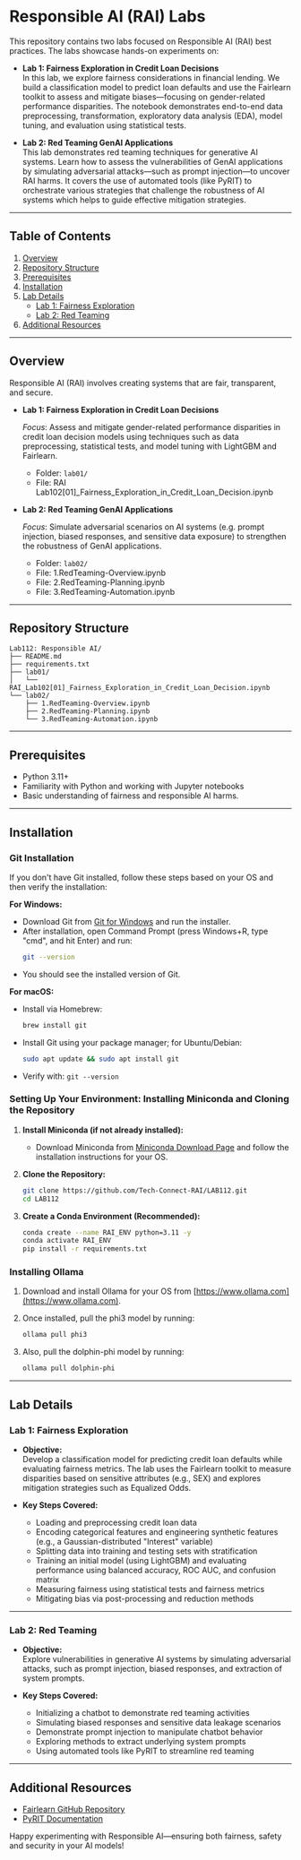 # Responsible AI (RAI) Labs

This repository contains two labs focused on Responsible AI (RAI) best practices. The labs showcase hands-on experiments on:
- **Lab 1: Fairness Exploration in Credit Loan Decisions**   
  In this lab, we explore fairness considerations in financial lending. We build a classification model to predict loan defaults and use the Fairlearn toolkit to assess and mitigate biases—focusing on gender-related performance disparities. The notebook demonstrates end-to-end data preprocessing, transformation, exploratory data analysis (EDA), model tuning, and evaluation using statistical tests.

- **Lab 2: Red Teaming GenAI Applications**  
  This lab demonstrates red teaming techniques for generative AI systems. Learn how to assess the vulnerabilities of GenAI applications by simulating adversarial attacks—such as prompt injection—to uncover RAI harms. It covers the use of automated tools (like PyRIT) to orchestrate various strategies that challenge the robustness of AI systems which helps to guide effective mitigation strategies.

---

## Table of Contents

1. [Overview](#overview)
2. [Repository Structure](#repository-structure)
3. [Prerequisites](#prerequisites)
4. [Installation](#installation)
5. [Lab Details](#lab-details)
   - [Lab 1: Fairness Exploration](#lab-1-fairness-exploration)
   - [Lab 2: Red Teaming](#lab-2-red-teaming)
6. [Additional Resources](#additional-resources)

---

## Overview

Responsible AI (RAI) involves creating systems that are fair, transparent, and secure.  
- **Lab 1: Fairness Exploration in Credit Loan Decisions**

  *Focus*: Assess and mitigate gender-related performance disparities in credit loan decision models using techniques such as data preprocessing, statistical tests, and model tuning with LightGBM and Fairlearn.
  - Folder: `lab01/`  
  - File: RAI Lab102[01]_Fairness_Exploration_in_Credit_Loan_Decision.ipynb  
  

- **Lab 2: Red Teaming GenAI Applications**

  *Focus*: Simulate adversarial scenarios on AI systems (e.g. prompt injection, biased responses, and sensitive data exposure) to strengthen the robustness of GenAI applications.
  - Folder: `lab02/`  
  - File: 1.RedTeaming-Overview.ipynb 
  - File: 2.RedTeaming-Planning.ipynb 
  - File: 3.RedTeaming-Automation.ipynb 
  
---

## Repository Structure

```
Lab112: Responsible AI/
├── README.md
├── requirements.txt
├── lab01/
│   └── RAI_Lab102[01]_Fairness_Exploration_in_Credit_Loan_Decision.ipynb
└── lab02/
    ├── 1.RedTeaming-Overview.ipynb
    ├── 2.RedTeaming-Planning.ipynb
    └── 3.RedTeaming-Automation.ipynb
```

---

## Prerequisites
- Python 3.11+
- Familiarity with Python and working with Jupyter notebooks
- Basic understanding of fairness and responsible AI harms.
---

## Installation

### Git Installation
If you don't have Git installed, follow these steps based on your OS and then verify the installation:

**For Windows:**
- Download Git from [Git for Windows](https://git-scm.com/download/win) and run the installer.
- After installation, open Command Prompt (press Windows+R, type "cmd", and hit Enter) and run:
  ```bash
  git --version
  ```
- You should see the installed version of Git.

**For macOS:**
- Install via Homebrew:
  ```bash
  brew install git
  ```
- Install Git using your package manager; for Ubuntu/Debian:
  ```bash
  sudo apt update && sudo apt install git
  ```
- Verify with: `git --version`

### Setting Up Your Environment: Installing Miniconda and Cloning the Repository
1. **Install Miniconda (if not already installed):**
   - Download Miniconda from [Miniconda Download Page](https://docs.conda.io/en/latest/miniconda.html) and follow the installation instructions for your OS.

2. **Clone the Repository:**

   ```bash
   git clone https://github.com/Tech-Connect-RAI/LAB112.git
   cd LAB112
   ```

3. **Create a Conda Environment (Recommended):**

   ```bash
   conda create --name RAI_ENV python=3.11 -y
   conda activate RAI_ENV
   pip install -r requirements.txt
   ```

### Installing Ollama

1. Download and install Ollama for your OS from [https://www.ollama.com](https://www.ollama.com).
2. Once installed, pull the phi3 model by running:

   ```bash
   ollama pull phi3
   ```
3. Also, pull the dolphin-phi model by running:

   ```bash
   ollama pull dolphin-phi
   ```

---

## Lab Details

### Lab 1: Fairness Exploration

- **Objective:**  
  Develop a classification model for predicting credit loan defaults while evaluating fairness metrics. The lab uses the Fairlearn toolkit to measure disparities based on sensitive attributes (e.g., SEX) and explores mitigation strategies such as Equalized Odds.

- **Key Steps Covered:**
  - Loading and preprocessing credit loan data
  - Encoding categorical features and engineering synthetic features (e.g., a Gaussian-distributed "Interest" variable)
  - Splitting data into training and testing sets with stratification
  - Training an initial model (using LightGBM) and evaluating performance using balanced accuracy, ROC AUC, and confusion matrix
  - Measuring fairness using statistical tests and fairness metrics
  - Mitigating bias via post-processing and reduction methods

---

### Lab 2: Red Teaming

- **Objective:**  
  Explore vulnerabilities in generative AI systems by simulating adversarial attacks, such as prompt injection, biased responses, and extraction of system prompts.

- **Key Steps Covered:**
  - Initializing a chatbot to demonstrate red teaming activities
  - Simulating biased responses and sensitive data leakage scenarios
  - Demonstrate prompt injection to manipulate chatbot behavior
  - Exploring methods to extract underlying system prompts
  - Using automated tools like PyRIT to streamline red teaming

---

## Additional Resources

- [Fairlearn GitHub Repository](https://github.com/fairlearn/fairlearn)
- [PyRIT Documentation](https://azure.github.io/PyRIT/)

Happy experimenting with Responsible AI—ensuring both fairness, safety and security in your AI models!
`````
